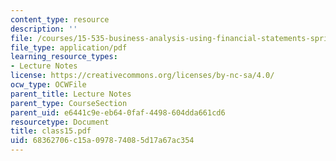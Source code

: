 ```yaml
---
content_type: resource
description: ''
file: /courses/15-535-business-analysis-using-financial-statements-spring-2003/68362706c15a097874085d17a67ac354_class15.pdf
file_type: application/pdf
learning_resource_types:
- Lecture Notes
license: https://creativecommons.org/licenses/by-nc-sa/4.0/
ocw_type: OCWFile
parent_title: Lecture Notes
parent_type: CourseSection
parent_uid: e6441c9e-eb64-0faf-4498-604dda661cd6
resourcetype: Document
title: class15.pdf
uid: 68362706-c15a-0978-7408-5d17a67ac354
---
```

